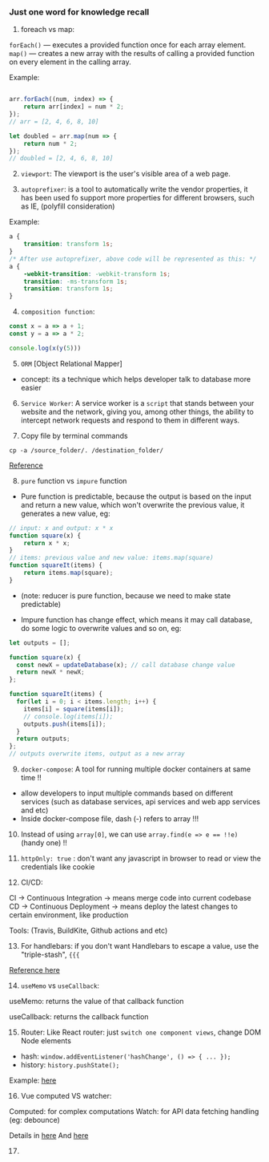 ### Just one word for knowledge recall

1. foreach vs map:

`forEach()` — executes a provided function once for each array element.
`map()` — creates a new array with the results of calling a provided function on every element in the calling array.

Example:
```js

arr.forEach((num, index) => {
    return arr[index] = num * 2;
});
// arr = [2, 4, 6, 8, 10]

let doubled = arr.map(num => {
    return num * 2;
});
// doubled = [2, 4, 6, 8, 10]

```


2. `viewport`: The viewport is the user's visible area of a web page.


3. `autoprefixer`: is a tool to automatically write the vendor properties,
it has been used fo support more properties for different browsers, such as IE, (polyfill consideration)

Example:

```css
a {
    transition: transform 1s;
}
/* After use autoprefixer, above code will be represented as this: */
a {
    -webkit-transition: -webkit-transform 1s;
    transition: -ms-transform 1s;
    transition: transform 1s;
}
```


4. `composition function`:

```js
const x = a => a + 1;
const y = a => a * 2;

console.log(x(y(5)))
```


5. `ORM` [Object Relational Mapper]
- concept: its a technique which helps developer talk to database more easier


6. `Service Worker`: A service worker is a `script` that stands between your website and the network, giving you, among other things, the ability to intercept network requests and respond to them in different ways.
 

7. Copy file by terminal commands

```shell
cp -a /source_folder/. /destination_folder/
```

<a href="https://askubuntu.com/questions/86822/how-can-i-copy-the-contents-of-a-folder-to-another-folder-in-a-different-directo" target="_blank">
    Reference
</a>


8. `pure` function vs `impure` function
- Pure function is predictable, because the output is based on the input and return a new value, which won't overwrite the previous value, it generates a new value, eg:

```js
// input: x and output: x * x
function square(x) {
    return x * x;
}
// items: previous value and new value: items.map(square)
function squareIt(items) {
    return items.map(square);
}
```
  * (note: reducer is pure function, because we need to make state predictable)

- Impure function has change effect, which means it may call database, do some logic to overwrite values and so on, eg:

```js
let outputs = [];

function square(x) {
  const newX = updateDatabase(x); // call database change value
  return newX * newX;
};

function squareIt(items) {
  for(let i = 0; i < items.length; i++) {
    items[i] = square(items[i]);
    // console.log(items[i]);
    outputs.push(items[i]);
  }
  return outputs;
};
// outputs overwrite items, output as a new array
```


9. `docker-compose`: A tool for running multiple docker containers at same time !!

- allow developers to input multiple commands based on different services (such as database services, api services and web app services and etc)
- Inside docker-compose file, dash (-) refers to array !!!


10. Instead of using `array[0]`, we can use `array.find(e => e == !!e)` (handy one) !!


11. `httpOnly: true` : don't want any javascript in browser to read or view the credentials like cookie


12. CI/CD:

CI -> Continuous Integration -> means merge code into current codebase
CD -> Continuous Deployment -> means deploy the latest changes to certain environment, like production

Tools: (Travis, BuildKite, Github actions and etc)

13. For handlebars: if you don't want Handlebars to escape a value, use the "triple-stash", `{{{`

<a href="https://www.topjavatutorial.com/handlebars-js/handlebars-js-escape-display-special-html-characters/" target="_blank">Reference here</a>

14. `useMemo` vs `useCallback`:

<p>useMemo: returns the value of that callback function</p>
<p>useCallback: returns the callback function</p>

15. Router: Like React router: just `switch one component views`, change DOM Node elements
  - hash: `window.addEventListener('hashChange', () => { ... });`
  - history: `history.pushState();`

Example: <a href="https://dev.to/kodnificent/how-to-build-a-router-with-vanilla-javascript-2a18" target="_blank">here</a>


16. Vue computed VS watcher:

Computed: for complex computations 
Watch: for API data fetching handling (eg: debounce)

Details in <a href="https://vuejs.org/v2/guide/computed.html#Computed-vs-Watched-Property" target="_blank">here</a> And <a href="https://vuejs.org/v2/guide/computed.html#Watchers" target="_blank">here</a>

17. 
